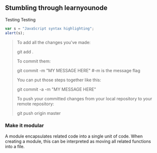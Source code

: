 ## Stumbling through learnyounode

Testing
Testing

```javascript
var s = "JavaScript syntax highlighting";
alert(s);
```

> To add all the changes you've made:
> 
> git add .
> 
> To commit them:
> 
> git commit -m "MY MESSAGE HERE" #-m is the message flag
> 
> You can put those steps together like this:
> 
> git commit -a -m "MY MESSAGE HERE"
> 
> To push your committed changes from your local repository to your remote repository:
> 
> git push origin master


### Make it modular
A module encapsulates related code into a single unit of code. When creating a module, this can be interpreted as moving all related functions into a file.